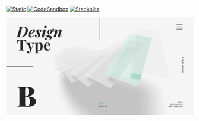 [![Static](https://img.shields.io/badge/demo-%23646CFF.svg?logo=html5&logoColor=white)](https://pmndrs.github.io/examples/raycast-cycling)
[![CodeSandbox](https://img.shields.io/badge/codesandbox-040404?logo=codesandbox&logoColor=DBDBDB)](https://codesandbox.io/s/github/pmndrs/examples/tree/main/demos/raycast-cycling)
[![Stackblitz](https://img.shields.io/badge/stackblitz-fff?logo=Stackblitz&logoColor=1389FD)](https://stackblitz.com/github/pmndrs/examples/tree/main/demos/raycast-cycling)

![](thumbnail.png)
